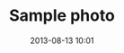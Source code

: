 ---
layout: gallery
category: photo
title: 'Sample photo'
date: 2013-08-13 10:01
excerpt: 'Photos from a place.'
image: 
  - http://farm9.staticflickr.com/8396/8690159972_a1fc390487_b.jpg
  - http://farm3.staticflickr.com/2807/9108639409_d84348494d_b.jpg
image-alt:
  - 'A flower.'
  - 'Another flower.'
image-caption:
  - 'This is a caption.'
  - 'This is another caption.'
---